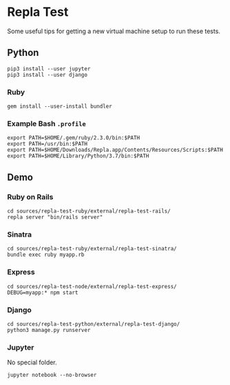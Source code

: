 # Repla Test

Some useful tips for getting a new virtual machine setup to run these tests.

## Python

	pip3 install --user jupyter
	pip3 install --user django

### Ruby

	gem install --user-install bundler

### Example Bash `.profile`

	export PATH=$HOME/.gem/ruby/2.3.0/bin:$PATH
	export PATH=/usr/bin:$PATH
	export PATH=$HOME/Downloads/Repla.app/Contents/Resources/Scripts:$PATH
	export PATH=$HOME/Library/Python/3.7/bin:$PATH

## Demo

### Ruby on Rails

	cd sources/repla-test-ruby/external/repla-test-rails/
	repla server "bin/rails server"

### Sinatra

	cd sources/repla-test-ruby/external/repla-test-sinatra/
	bundle exec ruby myapp.rb

### Express

	cd sources/repla-test-node/external/repla-test-express/
	DEBUG=myapp:* npm start

### Django

	cd sources/repla-test-python/external/repla-test-django/
	python3 manage.py runserver

### Jupyter

No special folder.

	jupyter notebook --no-browser
